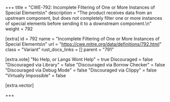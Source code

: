 +++
title = "CWE-792: Incomplete Filtering of One or More Instances of Special Elements\n"
description = "The product receives data from an upstream component, but does not completely filter one or more instances of special elements before sending it to a downstream component.\n"
weight = 792

[extra]
id = 792
name = "Incomplete Filtering of One or More Instances of Special Elements\n"
url = "https://cwe.mitre.org/data/definitions/792.html"
class = "Variant"
rust_docs_links = []
parent = "791"

[extra.vote]
"No Help, or Langs Wont Help" = true
Discouraged = false
"Discouraged via Library" = false
"Discouraged via Borrow Checker" = false
"Discouraged via Debug Mode" = false
"Discouraged via Clippy" = false
"Virtually Impossible" = false

[extra.vector]

+++